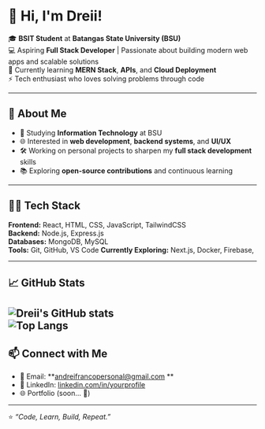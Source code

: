 # 👋 Hi, I'm Dreii!

🎓 **BSIT Student** at **Batangas State University (BSU)**  
💻 Aspiring **Full Stack Developer** | Passionate about building modern web apps and scalable solutions  
🌱 Currently learning **MERN Stack**, **APIs**, and **Cloud Deployment**  
⚡ Tech enthusiast who loves solving problems through code

---

## 🚀 About Me
- 🏫 Studying **Information Technology** at BSU  
- 🌐 Interested in **web development**, **backend systems**, and **UI/UX**  
- 🛠 Working on personal projects to sharpen my **full stack development** skills  
- 📚 Exploring **open-source contributions** and continuous learning  

---

## 🧑‍💻 Tech Stack
**Frontend:** React, HTML, CSS, JavaScript, TailwindCSS  
**Backend:** Node.js, Express.js  
**Databases:** MongoDB, MySQL  
**Tools:** Git, GitHub, VS Code
**Currently Exploring:** Next.js, Docker, Firebase,  

---

## 📈 GitHub Stats
![Dreii's GitHub stats](https://github-readme-stats.vercel.app/api?username=DreiiCoffee&show_icons=true&theme=tokyonight)  
![Top Langs](https://github-readme-stats.vercel.app/api/top-langs/?username=DreiiCoffee&layout=compact&theme=tokyonight)
---

## 📫 Connect with Me
- 📧 Email: **andreifrancopersonal@gmail.com
**  
- 💼 LinkedIn: [linkedin.com/in/yourprofile](https://www.linkedin.com/in/andrei-balolong-580048380/)  
- 🌐 Portfolio (soon... 🚀)  

---

⭐️ *“Code, Learn, Build, Repeat.”*
